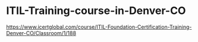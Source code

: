 # ITIL-Training-course-in-Denver-CO
https://www.icertglobal.com/course/ITIL-Foundation-Certification-Training-Denver-CO/Classroom/1/188     

